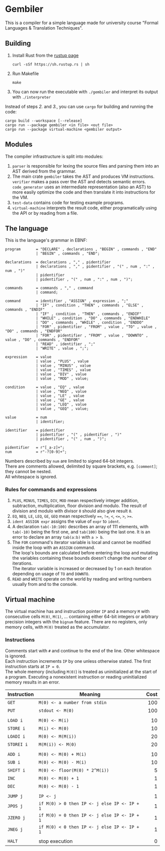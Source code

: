 # Gembiler

This is a compiler for a simple language made for university course "Formal Languages & Translation Techniques".

## Building

1. Install Rust from the [rustup page](https://rustup.rs/)
    ```shell script
    curl -sSf https://sh.rustup.rs | sh
    ```

2. Run Makefile
    ```shell script
    make
    ```

3. You can now run the executable with `./gembiler` and interpret its output with `./interpreter`

Instead of steps _2._ and _3._, you can use `cargo` for building and running the code:

```shell script
cargo build --workspace [--release]
cargo run --package gembiler <in file> <out file>
cargo run --package virtual-machine <gembiler output>
```

## Modules

The compiler infrastructure is split into modules:

1.  `parser` is responsible for lexing the source files and parsing them
    into an AST derived from the grammar.
1.  The main crate `gembiler` takes the AST and produces VM instructions.  
    `verifier` makes a pass over the AST and detects semantic errors.  
    `code_generator` uses an intermediate representation (also an AST) to
    more easily optimize the code and then translate it into instructions for the VM.
1.  `test-data` contains code for testing example programs.
1.  `virtual-machine` interprets the result code, either programatically using
    the API or by reading from a file.

## The language

This is the language's grammar in EBNF:

```ebnf
program       = "DECLARE" , declarations , "BEGIN" , commands , "END"
              | "BEGIN" , commands , "END";

declarations  = declarations , "," , pidentifier
              | declarations , "," , pidentifier , "(" , num , ":" , num , ")"
              | pidentifier
              | pidentifier , "(" , num , ":" , num , ")";

commands      = commands , "," , command
              | command;

command       = identifier , "ASSIGN" , expression , ";"
              | "IF" , condition , "THEN" , commands , "ELSE" , commands , "ENDIF"
              | "IF" , condition , "THEN" , commands , "ENDIF"
              | "WHILE" , condition , "DO" , commands , "ENDWHILE"
              | "DO" , commands , "WHILE" , condition , "ENDDO"
              | "FOR" , pidentifier , "FROM" , value , "TO" , value , "DO" , commands , "ENDFOR"
              | "FOR" , pidentifier , "FROM" , value , "DOWNTO" , value , "DO" , commands , "ENDFOR"
              | "READ" , identifier , ";"
              | "WRITE" , value , ";";

expression    = value
              | value , "PLUS" , value
              | value , "MINUS" , value
              | value , "TIMES" , value
              | value , "DIV" , value
              | value , "MOD" , value;

condition     = value , "EQ" , value
              | value , "NEQ" , value
              | value , "LE" , value
              | value , "GE" , value
              | value , "LEQ" , value
              | value , "GEQ" , value;

value         = num
              | identifier;

identifier    = pidentifier
              | pidentifier , "(" , pidentifier , ")"
              | pidentifier , "(" , num , ")";

pidentifier   = r"[_a-z]+";
num           = r"-?[0-9]+";
```

Numbers described by `num` are limited to signed 64-bit integers.  
There are comments allowed, delimited by square brackets, e.g. `[comment]`;
they cannot be nested.  
All whitespace is ignored.

### Rules for commands and expressions

1.  `PLUS`, `MINUS`, `TIMES`, `DIV`, `MOD` mean respectively
    integer addition, subtraction, multiplication, floor division and modulo.
    The result of division and modulo with divisor `0` should also give result `0`.
1.  `EQ`, `NEQ`, `LE`, `LEQ`, `GE`, `GEQ` mean respectively
    `==`, `!=`, `<`, `<=`, `>`, `>=`.
1.  `ident ASSIGN expr` assigns the value of `expr` to `ident`.
1.  A declaration `tab(-10:100)` describes an array of 111 elements,
    with `tab(-10)` being the first one, and `tab(100)` being the last one.
    It is an error to declare an array `tab(a:b)` with `a > b`.
1.  The `FOR` command's iterator variable is local and cannot be modified
    inside the loop with an `ASSIGN` command.  
    The loop's bounds are calculated before entering the loop and mutating
    the variables containing these bounds doesn't change the number of iterations.  
    The iterator variable is increased or decreased by 1 on each iteration
    depending on usage of `TO` and `DOWNTO`.
1.  `READ` and `WRITE` operate on the world by reading and writing numbers usually
    from and to the console.


## Virtual machine

The virtual machine has and instruction pointer `IP` and a memory `M` with
consecutive cells `M(0)`, `M(1)`, ... containing either 64-bit integers or
arbitrary precision integers with the `bignum` feature.
There are no registers, only memory cells, with `M(0)` treated as the accumulator.

### Instructions

Comments start with `#` and continue to the end of the line.
Other whitespace is ignored.  
Each instruction increments `IP` by one unless otherwise stated.
The first instruction starts at `IP = 0`.  
The whole memory (including `M(0)`) is treated as uninitialized at the start of a program.
Executing a nonexistent instruction or reading uninitialized memory results in an error.


| Instruction | Meaning | Cost |
|-------------|---------|-----:|
| `GET` | `M(0) <- a number from stdin` | 100 |
| `PUT` | `stdout <- M(0)`              | 100 |
| |
| `LOAD i`      | `M(0) <- M(i)`    | 10 |
| `STORE i`     | `M(i) <- M(0)`    | 10 |
| `LOADI i`     | `M(0) <- M(M(i))` | 20 |
| `STOREI i`    | `M(M(i)) <- M(0)` | 20 |
| |
| `ADD i`   | `M(0) <- M(0) + M(i)`             | 10 |
| `SUB i`   | `M(0) <- M(0) - M(i)`             | 10 |
| `SHIFT i` | `M(0) <- floor(M(0) * 2^M(i))`    |  5 |
| `INC`     | `M(0) <- M(0) + 1`                |  1 |
| `DEC`     | `M(0) <- M(0) - 1`                |  1 |
| |
| `JUMP j`  | `IP <- j`                                     | 1 |
| `JPOS j`  | `if M(0) > 0 then IP <- j else IP <- IP + 1`  | 1 |
| `JZERO j` | `if M(0) = 0 then IP <- j else IP <- IP + 1`  | 1 |
| `JNEG j`  | `if M(0) < 0 then IP <- j else IP <- IP + 1`  | 1 |
| |
| `HALT` | stop execution | 0 |

